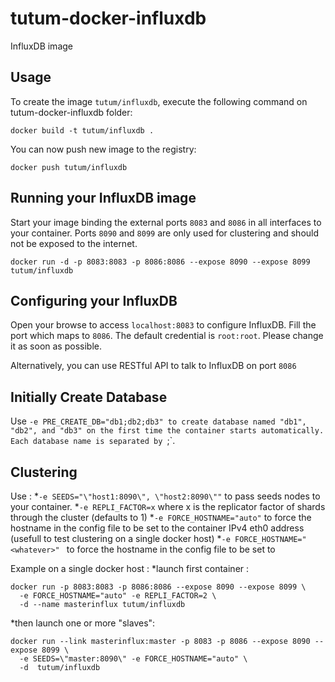 tutum-docker-influxdb
=====================
InfluxDB image


Usage
-----

To create the image `tutum/influxdb`, execute the following command on tutum-docker-influxdb folder:

    docker build -t tutum/influxdb .

You can now push new image to the registry:
    
    docker push tutum/influxdb


Running your InfluxDB image
--------------------------

Start your image binding the external ports `8083` and `8086` in all interfaces to your container. Ports `8090` and `8099` are only used for clustering and should not be exposed to the internet.

    docker run -d -p 8083:8083 -p 8086:8086 --expose 8090 --expose 8099 tutum/influxdb


Configuring your InfluxDB
-------------------------
Open your browse to access `localhost:8083` to configure InfluxDB. Fill the port which maps to `8086`. The default credential is `root:root`. Please change it as soon as possible.

Alternatively, you can use RESTful API to talk to InfluxDB on port `8086`

Initially Create Database
-------------------------
Use `-e PRE_CREATE_DB="db1;db2;db3" to create database named "db1", "db2", and "db3" on the first time the container starts automatically. Each database name is separated by `;`.


Clustering
----------
Use :
*`-e SEEDS="\"host1:8090\", \"host2:8090\""` to pass seeds nodes to your container.
*`-e REPLI_FACTOR=x` where x is the replicator factor of shards through the cluster (defaults to 1)
*`-e FORCE_HOSTNAME="auto"` to force the hostname in the config file to be set to the container IPv4 eth0 address (usefull to test clustering on a single docker host)
*`-e FORCE_HOSTNAME="<whatever>" ` to force the hostname in the config file to be set to <whatever>

Example on a single docker host :
*launch first container :
```
docker run -p 8083:8083 -p 8086:8086 --expose 8090 --expose 8099 \
  -e FORCE_HOSTNAME="auto" -e REPLI_FACTOR=2 \
  -d --name masterinflux tutum/influxdb
```
*then launch one or more "slaves":
```
docker run --link masterinflux:master -p 8083 -p 8086 --expose 8090 --expose 8099 \
  -e SEEDS=\"master:8090\" -e FORCE_HOSTNAME="auto" \
  -d  tutum/influxdb
```
